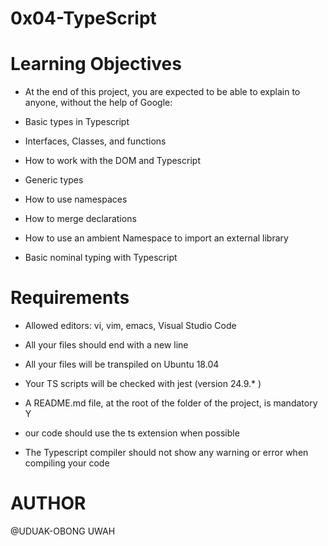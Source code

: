 # 0x04-TypeScript

# Learning Objectives

-   At the end of this project, you are expected to be able to explain to anyone, without the help of Google:

-   Basic types in Typescript

-   Interfaces, Classes, and functions

-   How to work with the DOM and Typescript

-   Generic types

-   How to use namespaces

-   How to merge declarations

-   How to use an ambient Namespace to import an external library

-   Basic nominal typing with Typescript

# Requirements

-   Allowed editors: vi, vim, emacs, Visual Studio Code

-   All your files should end with a new line

-   All your files will be transpiled on Ubuntu 18.04

-   Your TS scripts will be checked with jest (version 24.9.\* )

-   A README.md file, at the root of the folder of the project, is mandatory
    Y
-   our code should use the ts extension when possible

-   The Typescript compiler should not show any warning or error when compiling your code

# AUTHOR

@UDUAK-OBONG UWAH
